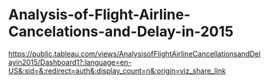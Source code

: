 # Analysis-of-Flight-Airline-Cancelations-and-Delay-in-2015
https://public.tableau.com/views/AnalysisofFlightAirlineCancellationsandDelayin2015/Dashboard1?:language=en-US&:sid=&:redirect=auth&:display_count=n&:origin=viz_share_link
